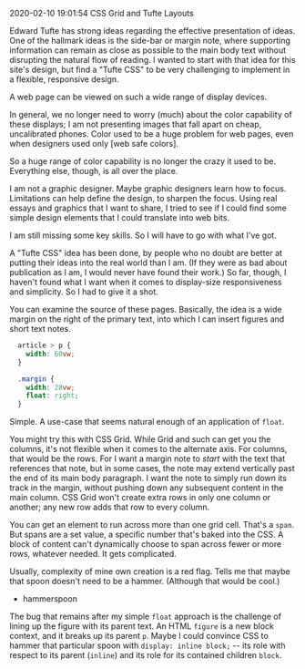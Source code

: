 2020-02-10 19:01:54
CSS Grid and Tufte Layouts

Edward Tufte has strong ideas regarding the effective presentation of
ideas. One of the hallmark ideas is the side-bar or margin note, where
supporting information can remain as close as possible to the main body
text without disrupting the natural flow of reading. I wanted to start
with that idea for this site's design, but find a "Tufte CSS" to be very
challenging to implement in a flexible, responsive design.

A web page can be viewed on such a wide range of display devices.

In general, we no longer need to worry (much) about the color
capability of these displays; I am not presenting images that fall apart
on cheap, uncalibrated phones. Color used to be a huge problem for web
pages, even when designers used only [web safe colors].

So a huge range of color capability is no longer the crazy it used to
be. Everything else, though, is all over the place.

I am not a graphic designer. Maybe graphic designers learn how to focus.
Limitations can help define the design, to sharpen the focus. Using real
essays and graphics that I want to share, I tried to see if I could find
some simple design elements that I could translate into web bits.

I am still missing some key skills. So I will have to go with what I've
got.

A "Tufte CSS" idea has been done, by people who no doubt are better at
putting their ideas into the real world than I am. (If they were as bad
about publication as I am, I would never have found their work.) So far,
though, I haven't found what I want when it comes to display-size
responsiveness and simplicity. So I had to give it a shot.

You can examine the source of these pages. Basically, the idea is a wide
margin on the right of the primary text, into which I can insert figures
and short text notes.

```css
  article > p {
    width: 60vw;
  }

  .margin {
    width: 28vw;
    float: right;
  }
  ```

Simple. A use-case that seems natural enough of an application of
`float`.

You might try this with CSS Grid. While Grid and such can get you the
columns, it's not flexible when it comes to the alternate axis. For
columns, that would be the rows. For I want a margin note to _start_
with the text that references that note, but in some cases, the note may
extend vertically past the end of its main body paragraph. I want the
note to simply run down its track in the margin, without pushing down
any subsequent content in the main column. CSS Grid won't create extra
rows in only one column or another; any new row adds that row to every
column.

You can get an element to run across more than one grid cell. That's a
`span`. But spans are a set value, a specific number that's baked into
the CSS. A block of content can't dynamically choose to span across
fewer or more rows, whatever needed. It gets complicated.

Usually, complexity of mine own creation is a red flag. Tells me that
maybe that spoon doesn't need to be a hammer. (Although that would be
cool.)
  - hammerspoon

The bug that remains after my simple `float` approach is the challenge
of lining up the figure with its parent text. An HTML `figure` is a new
block context, and it breaks up its parent `p`. Maybe I could convince
CSS to hammer that particular spoon with `display: inline block;` -- its
role with respect to its parent (`inline`) and its role for its
contained children `block`.